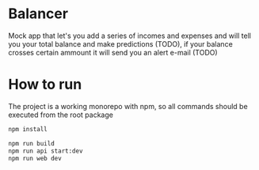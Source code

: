# Balancer
Mock app that let's you add a series of incomes and expenses and will tell you your
total balance and make predictions (TODO), if your balance crosses certain ammount it will
send you an alert e-mail (TODO)

# How to run

The project is a working monorepo with npm, so all commands should be executed
from the root package

```sh
npm install

npm run build
npm run api start:dev
npm run web dev 
```